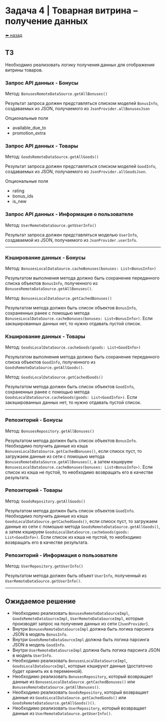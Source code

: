 # Задача 4 | Товарная витрина – получение данных

[⬅️ назад](../README.md)

## ТЗ

Необходмио реализовать логику получения данных для отображения витрины товаров.


### Запрос API данных - Бонусы

Метод: `BonusesRemoteDataSource.getAllBonuses()`

Результат запроса должен представляться списком моделей `BonusInfo`, создаваемых из JSON,
получаемого из `JsonProvider.allBonusesJson`

Опциональные поля
- available_due_to
- promotion_extra


### Запрос API данных - Товары

Метод: `GoodsRemoteDataSource.getAllGoods()`

Результат запроса должен представляться списком моделей `GoodInfo`, создаваемых из JSON,
получаемого из `JsonProvider.allGoodsJson`.

Опциональные поля
- rating
- bonus_ids
- is_new


### Запрос API данных - Информация о пользователе

Метод: `UserRemoteDataSource.getUserInfo()`

Результат запроса должен представляться моделью `UserInfo`, создаваемой из JSON,
получаемого из `JsonProvider.userInfo`.

---

### Кэширование данных - Бонусы

Метод: `BonusesLocalDataSource.cacheBonuses(bonuses: List<BonusInfo>)`

Результатом выполнения метода должно быть сохранение переданного списка объектов `BonusInfo`, 
полученного из `BonusesRemoteDataSource.getAllBonuses()`.

Метод: `BonusesLocalDataSource.getCachedBonuses()`

Результатом метода должен быть список объектов `BonusInfo`, сохраненных ранее с помощью 
метода `BonusesLocalDataSource.cacheBonuses(bonuses: List<BonusInfo>)`. 
Если закэшированных данных нет, то нужно отдавать пустой список.


### Кэширование данных - Товары

Метод: `GoodsLocalDataSource.cacheGoods(goods: List<GoodInfo>)`

Результатом выполнения метода должно быть сохранение переданного списка объектов `GoodInfo`,
полученного из `GoodsRemoteDataSource.getAllGoods()`.

Метод: `GoodsLocalDataSource.getCachedGoods()`

Результатом метода должен быть список объектов `GoodInfo`, сохраненных ранее с помощью
метода `GoodsLocalDataSource.cacheGoods(goods: List<GoodInfo>)`.
Если закэшированных данных нет, то нужно отдавать пустой список.

---

### Репозиторий - Бонусы

Метод: `BonusesRepository.getAllBonuses()`

Результатом метода должен быть список объектов `BonusInfo`. 
Необходимо получить данные из кэша `BonusesLocalDataSource.getCachedBonuses()`, 
если спиоск пуст, то загружаем данные из сети с помошью 
метода `BonusesRemoteDataSource.getAllBonuses()`, а затем 
кэшируем `BonusesLocalDataSource.cacheBonuses(bonuses: List<BonusInfo>)`.
Если список из кэша не пустой, то необходимо возвращать его в качестве результата.


### Репозиторий - Товары

Метод: `GoodsRepository.getAllGoods()`

Результатом метода должен быть список объектов `GoodInfo`.
Необходимо получить данные из кэша `GoodsLocalDataSource.getCachedGoods()`,
если спиоск пуст, то загружаем данные из сети с помошью
метода `GoodsRemoteDataSource.getAllGoods()`, а затем
кэшируем `GoodsLocalDataSource.cacheGoods(goods: List<GoodInfo>)`.
Если список из кэша не пустой, то необходимо возвращать его в качестве результата.


### Репозиторий - Информация о пользователе

Метод: `UserRepository.getUserInfo()`

Результатом метода должен быть объект `UserInfo`, полученный из `UserRemoteDataSource.getUserInfo()`.

---

## Ожидаемое решение

* Необходимо реализовать `BonusesRemoteDataSourceImpl`, `GoodsRemoteDataSourceImpl`,
  `UserRemoteDataSourceImpl`, которые производят запрос на получение данных из сети (`JsonProvider`).
* Внутри `BonusesRemoteDataSourceImpl` должна быть логика парсинга JSON в модель `BonusInfo`.
* Внутри `GoodsRemoteDataSourceImpl` должна быть логика парсинга JSON в модель `GoodInfo`.
* Внутри `UserRemoteDataSourceImpl` должна быть логика парсинга JSON в модель `UserInfo`.
* Необходимо реализовать `BonusesLocalDataSourceImpl`, `GoodsLocalDataSourceImpl`,
  которые кэшируют данные (достаточно будет хранить их в переменной).
* Необходимо реализовать `BonusesRepository`, который возвращает данные из 
  `BonusesLocalDataSource.getCachedBonuses()` или `BonusesRemoteDataSource.getAllBonuses()`.
* Необходимо реализовать `GoodsRepository`, который возвращает данные из
  `GoodsLocalDataSource.getCachedGoods()` или `GoodsRemoteDataSource.getAllGoods()()`.
* Необходимо реализовать `UserRepository`, который возвращает данные из `UserRemoteDataSource.getUserInfo()`.
